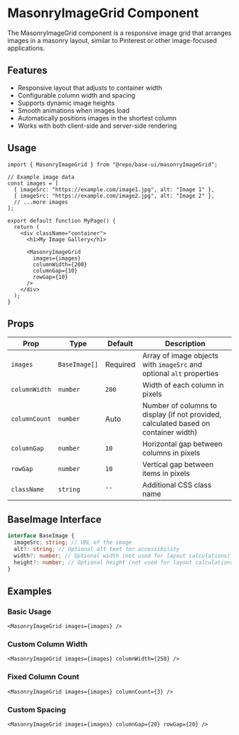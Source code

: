 # MasonryImageGrid Component

The MasonryImageGrid component is a responsive image grid that arranges images in a masonry layout, similar to Pinterest or other image-focused applications.

## Features

- Responsive layout that adjusts to container width
- Configurable column width and spacing
- Supports dynamic image heights
- Smooth animations when images load
- Automatically positions images in the shortest column
- Works with both client-side and server-side rendering

## Usage

```tsx
import { MasonryImageGrid } from "@repo/base-ui/masonryImageGrid";

// Example image data
const images = [
  { imageSrc: "https://example.com/image1.jpg", alt: "Image 1" },
  { imageSrc: "https://example.com/image2.jpg", alt: "Image 2" },
  // ...more images
];

export default function MyPage() {
  return (
    <div className="container">
      <h1>My Image Gallery</h1>

      <MasonryImageGrid
        images={images}
        columnWidth={200}
        columnGap={10}
        rowGap={10}
      />
    </div>
  );
}
```

## Props

| Prop          | Type          | Default  | Description                                                                         |
| ------------- | ------------- | -------- | ----------------------------------------------------------------------------------- |
| `images`      | `BaseImage[]` | Required | Array of image objects with `imageSrc` and optional `alt` properties                |
| `columnWidth` | `number`      | `200`    | Width of each column in pixels                                                      |
| `columnCount` | `number`      | Auto     | Number of columns to display (if not provided, calculated based on container width) |
| `columnGap`   | `number`      | `10`     | Horizontal gap between columns in pixels                                            |
| `rowGap`      | `number`      | `10`     | Vertical gap between items in pixels                                                |
| `className`   | `string`      | `''`     | Additional CSS class name                                                           |

## BaseImage Interface

```ts
interface BaseImage {
  imageSrc: string; // URL of the image
  alt?: string; // Optional alt text for accessibility
  width?: number; // Optional width (not used for layout calculations)
  height?: number; // Optional height (not used for layout calculations)
}
```

## Examples

### Basic Usage

```tsx
<MasonryImageGrid images={images} />
```

### Custom Column Width

```tsx
<MasonryImageGrid images={images} columnWidth={250} />
```

### Fixed Column Count

```tsx
<MasonryImageGrid images={images} columnCount={3} />
```

### Custom Spacing

```tsx
<MasonryImageGrid images={images} columnGap={20} rowGap={20} />
```

